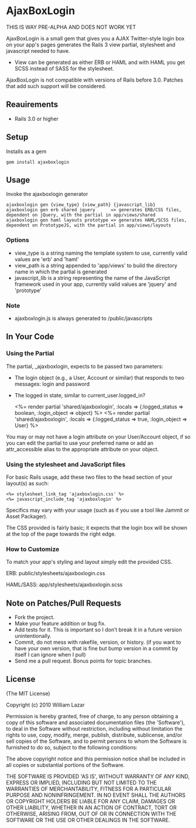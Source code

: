 # AjaxBoxLogin

THIS IS WAY PRE-ALPHA AND DOES NOT WORK YET

AjaxBoxLogin is a small gem that gives you a AJAX Twitter-style login box on your app's pages generates the Rails 3 view partial, stylesheet and javascript needed to have. 

* View can be generated as either ERB or HAML and with HAML you get SCSS instead of SASS for the stylesheet.

AjaxBoxLogin is not compatible with versions of Rails before 3.0. Patches that add such support will be considered.

## Reauirements

* Rails 3.0 or higher

## Setup

Installs as a gem

    gem install ajaxboxlogin

## Usage

Invoke the ajaxboxlogin generator

    ajaxboxlogin gen {view_type} {view_path} {javascript_lib}
    ajaxboxlogin gen erb shared jquery      => generates ERB/CSS files, dependent on jQuery, with the partial in app/views/shared
    ajaxboxlogin gen haml layouts prototype => generates HAML/SCSS files, dependent on PrototypeJS, with the partial in app/views/layouts

### Options

* view_type is a string naming the template system to use, currently valid values are 'erb' and 'haml'
* view_path is a string appended to 'app/views' to build the directory name in which the partial is generated
* javascript_lib is a string representing the name of the JavaScript framework used in your app, currently valid values are 'jquery' and 'prototype'

### Note

* ajaxboxlogin.js is always generated to /public/javascripts

## In Your Code

### Using the Partial

The partial, _ajaxboxlogin, expects to be passed two parameters:

* The login object (e.g., a User, Account or similar) that responds to two messages: login and password
* The logged in state, similar to current_user.logged_in?

    <%= render partial 'shared/ajaxboxlogin', :locals => {:logged_status => boolean, :login_object => object} %>
    <%= render partial 'shared/ajaxboxlogin', :locals => {:logged_status => true, :login_object => User} %>

You may or may not have a login attribute on your User/Account object, if so you can edit the partial to use your preferred name or add an attr_accessible alias to the appropriate attribute on your object.

### Using the stylesheet and JavaScript files

For basic Rails usage, add these two files to the head section of your layout(s) as such:

    <%= stylesheet_link_tag 'ajaxboxlogin.css' %>
    <%= javascript_include_tag 'ajaxboxlogin' %>

Specifics may vary with your usage (such as if you use a tool like Jammit or Asset Packager).

The CSS provided is fairly basic; it expects that the login box will be shown at the top of the page towards the right edge.

### How to Customize

To match your app's styling and layout simply edit the provided CSS.

ERB: public/stylesheets/ajaxboxlogin.css

HAML/SASS: app/stylesheets/ajaxboxlogin.scss
	  
## Note on Patches/Pull Requests

* Fork the project.
* Make your feature addition or bug fix.
* Add tests for it. This is important so I don’t break it in a future version unintentionally.
* Commit, do not mess with rakefile, version, or history. (if you want to have your own version, that is fine but bump version in a commit by itself I can ignore when I pull)
* Send me a pull request. Bonus points for topic branches.

## License

(The MIT License)

Copyright (c) 2010 William Lazar

Permission is hereby granted, free of charge, to any person obtaining
a copy of this software and associated documentation files (the
'Software'), to deal in the Software without restriction, including
without limitation the rights to use, copy, modify, merge, publish,
distribute, sublicense, and/or sell copies of the Software, and to
permit persons to whom the Software is furnished to do so, subject to
the following conditions:

The above copyright notice and this permission notice shall be
included in all copies or substantial portions of the Software.

THE SOFTWARE IS PROVIDED 'AS IS', WITHOUT WARRANTY OF ANY KIND,
EXPRESS OR IMPLIED, INCLUDING BUT NOT LIMITED TO THE WARRANTIES OF
MERCHANTABILITY, FITNESS FOR A PARTICULAR PURPOSE AND NONINFRINGEMENT.
IN NO EVENT SHALL THE AUTHORS OR COPYRIGHT HOLDERS BE LIABLE FOR ANY
CLAIM, DAMAGES OR OTHER LIABILITY, WHETHER IN AN ACTION OF CONTRACT,
TORT OR OTHERWISE, ARISING FROM, OUT OF OR IN CONNECTION WITH THE
SOFTWARE OR THE USE OR OTHER DEALINGS IN THE SOFTWARE.